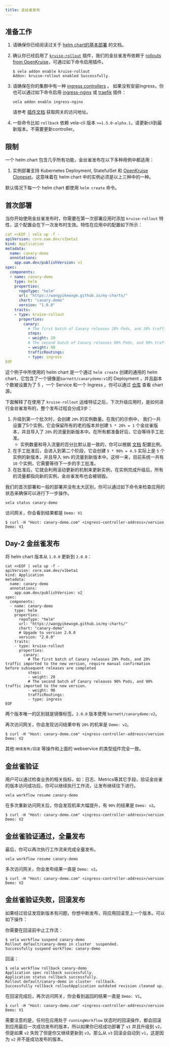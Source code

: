 ```yaml
---
title: 金丝雀发布
---
```


## 准备工作

1. 请确保你已经阅读过关于 [helm chart的基本部署](./helm.md) 的文档。

2. 确认你已经启用了 [`kruise-rollout`](../reference/addons/kruise-rollout.md) 插件，我们的金丝雀发布依赖于 [rollouts from OpenKruise](https://github.com/openkruise/rollouts)，可通过如下命令启用插件。
   
   ```shell
   $ vela addon enable kruise-rollout
   Addon: kruise-rollout enabled Successfully.
   ```

3. 请确保在你的集群中有一种 [ingress controllers](https://kubernetes.github.io/ingress-nginx/deploy/) 。
   如果没有安装Ingress，你也可以通过如下命令启用 [ingress-nginx](../reference/addons/nginx-ingress-controller.md) 或 [traefik](../reference/addons/traefik.md) 插件：
   
   ```shell
   vela addon enable ingress-nginx
   ```
   
   请参考 [插件文档](../reference/addons/nginx-ingress-controller.md) 获取网关的访问地址。

4. 一些命令比如 `rollback` 依赖 vela-cli 版本 `>=1.5.0-alpha.1`，请更新cli到最新版本。不需要更新controller。

## 限制

一个 helm chart 包含几乎所有功能，金丝雀发布在以下多种用例中都适用：

1. 实例部署支持 Kubernetes Deployment, StatefulSet 和 [OpenKruise Cloneset](https://openkruise.io/docs/user-manuals/cloneset/)。这意味着在 helm chart 中的实例必须是以上三种中的一种。

默认情况下每一个 helm chart 都使用 `helm create` 命令。

## 首次部署

当你开始使用金丝雀发布时，你需要在第一次部署应用时添加 `kruise-rollout` 特性，这个配置会在下一次发布时生效。特性在应用中的配置如下所示：

```yaml
cat <<EOF | vela up -f -
apiVersion: core.oam.dev/v1beta1
kind: Application
metadata:
  name: canary-demo
  annotations:
    app.oam.dev/publishVersion: v1
spec:
  components:
  - name: canary-demo
    type: helm
    properties:
      repoType: "helm"
      url: "https://wangyikewxgm.github.io/my-charts/"
      chart: "canary-demo"
      version: "1.0.0"
    traits:
    - type: kruise-rollout
      properties:
        canary:
          # The first batch of Canary releases 20% Pods, and 20% traffic imported to the new version, require manual confirmation before subsequent releases are completed
          steps:
          - weight: 20
          # The second batch of Canary releases 90% Pods, and 90% traffic imported to the new version.
          - weight: 90
          trafficRoutings:
          - type: ingress
EOF
```

这个例子中所使用的 helm chart 是一个通过 `helm create` 创建的通用的 helm chart，它包含了一个镜像是`barnett/canarydemo:v1`的 Deployment ，并且副本个数被设置为了 5 ，一个 Service 和一个 Ingress 。你可以通过 [仓库](https://github.com/wangyikewxgm/my-charts/tree/main/canary-demo) 查看 chart 源。

下面解释了在使用了 `kruise-rollout` 运维特征之后，下次升级应用时，是如何进行金丝雀发布的，整个发布过程会分成3步：

1. 升级到第一个批次时，会创建 `20%` 的实例数量。在我们的示例中， 我们一共设置了5个实例，它会保留所有的老的版本并创建 `5 * 20% = 1` 个金丝雀版本，并且导入了 `20%` 的流量到新版本中。在所有都准备好后，它会等待手工批准。
   - 实例数量和导入流量的百分比默认是一致的，你可以根据 [文档](../reference/addons/kruise-rollout.md) 配置比例。
2. 在手工批准后，会进入到第二个阶段，它会创建 `5 * 90% = 4.5` 实际上是 `5` 个实例的新版本，并且导入 `90%` 的流量到新版本中。这样一来，目前系统一共有 `10` 个实例，它需要等待下一步的手工批准。
3. 在批准后，它就会利用滚动更新的机制来更新实例，在实例完成升级后，所有的流量都指向新的实例，金丝雀发布也会被销毁。

我们的首次部署和一般的部署并没有太大区别，你可以通过如下命令来检查应用的状态来确保可以进行下一步操作。

```shell
vela status canary-demo
```

访问网关，你会看到结果都是 `Demo: V1`

```shell
$ curl -H "Host: canary-demo.com" <ingress-controller-address>/version
Demo: V1
```

## Day-2 金丝雀发布

将 helm chart 版本从 `1.0.0` 更新到 `2.0.0`：

```shell
cat <<EOF | vela up -f -
apiVersion: core.oam.dev/v1beta1
kind: Application
metadata:
  name: canary-demo
  annotations:
    app.oam.dev/publishVersion: v2
spec:
  components:
  - name: canary-demo
    type: helm
    properties:
      repoType: "helm"
      url: "https://wangyikewxgm.github.io/my-charts/"
      chart: "canary-demo"
      # Upgade to version 2.0.0
      version: "2.0.0"
    traits:
    - type: kruise-rollout
      properties:
        canary:
          # The first batch of Canary releases 20% Pods, and 20% traffic imported to the new version, require manual confirmation before subsequent releases are completed
          steps:
          - weight: 20
          # The second batch of Canary releases 90% Pods, and 90% traffic imported to the new version.
          - weight: 90
          trafficRoutings:
          - type: ingress
EOF
```

两个版本唯一的区别就是镜像标签。`2.0.0` 版本使用 `barnett/canarydemo:v2`。

再次访问网关，你会发现访问结果中有 `20%` 的机率是 `Demo: v2`。

```shell
$ curl -H "Host: canary-demo.com" <ingress-controller-address>/version
Demo: V2
```

其他 `继续发布/回滚` 等操作和上面的 webservice 的类型组件完全一致。

## 金丝雀验证

用户可以通过检查业务的相关指标，如：日志、Metrics等其它手段，验证金丝雀的版本访问成功后，你可以继续执行工作流，让发布继续往下进行。

```shell
vela workflow resume canary-demo
```

在多次重新访问网关后，你会发现机率大幅提升，有  `90%` 的结果是 `Demo: v2`。

```shell
$ curl -H "Host: canary-demo.com" <ingress-controller-address>/version
Demo: V2
```

## 金丝雀验证通过，全量发布

最后，你可以再次执行工作流来完成全量发布。

```shell
vela workflow resume canary-demo
```

多次访问网关，你会发布结果一直是 `Demo: v2`。

```shell
$ curl -H "Host: canary-demo.com" <ingress-controller-address>/version
Demo: V2
```

## 金丝雀验证失败，回滚发布

如果经过验证发现新版本有问题，你想中断发布，将应用回滚至上一个版本。可以如下操作：

你需要在回滚前中止工作流：

```shell
$ vela workflow suspend canary-demo
Rollout default/canary-demo in cluster  suspended.
Successfully suspend workflow: canary-demo
```

回滚：

```shell
$ vela workflow rollback canary-demo
Application spec rollback successfully.
Application status rollback successfully.
Rollout default/canary-demo in cluster  rollback.
Successfully rollback rolloutApplication outdated revision cleaned up.
```

在回滚完成后，再次访问网关，你会看到返回的结果一直是 `Demo: V1`。

```shell
$ curl -H "Host: canary-demo.com" <ingress-controller-address>/version
Demo: V1
```

需要注意的是，任何在应用处于 `runningWorkflow` 状态时的回滚操作，都会回滚到应用最后一次成功发布的版本，所以如果你已经成功部署了 `v1` 并且升级到 `v2`， 但是如果 `v2` 失败了但是你又继续更新到 `v3`。那么从 `v3` 回滚会自动到 `v1`，这是因为 `v2` 并不是成功发布的版本。
